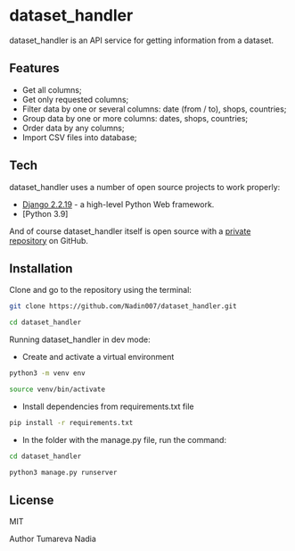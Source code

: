 # dataset_handler

dataset_handler is an API service for getting information from a dataset.

## Features

- Get all columns;
- Get only requested columns;
- Filter data by one or several columns: date (from / to), shops, countries;
- Group data by one or more columns: dates, shops, countries;
- Order data by any columns;
- Import CSV files into database;

## Tech

dataset_handler uses a number of open source projects to work properly:

- [Django 2.2.19] - a high-level Python Web framework.
- [Python 3.9]

And of course dataset_handler itself is open source with a [private repository][Nadin007/dataset_handler]
 on GitHub.

## Installation

Clone and go to the repository using the terminal:

```sh
git clone https://github.com/Nadin007/dataset_handler.git
```

```sh
cd dataset_handler
```

Running dataset_handler in dev mode:
- Create and activate a virtual environment

```sh
python3 -m venv env

```
```sh
source venv/bin/activate

```
- Install dependencies from requirements.txt file

```sh
pip install -r requirements.txt
```
- In the folder with the manage.py file, run the command:

```sh
cd dataset_handler
```

```sh
python3 manage.py runserver
````

## License

MIT


[//]: # (These are reference links used in the body of this note and get stripped out when the markdown processor does its job. There is no need to format nicely because it shouldn't be seen. Thanks SO - http://stackoverflow.com/questions/4823468/store-comments-in-markdown-syntax)

   [Django 2.2.19]: <https://www.djangoproject.com/download/>
   [Python 3.7]: <https://www.python.org/downloads/release/python-390/>
   [Nadin007/dataset_handler]: <https://github.com/Nadin007/dataset_handler.git>
   



Author
Tumareva Nadia
